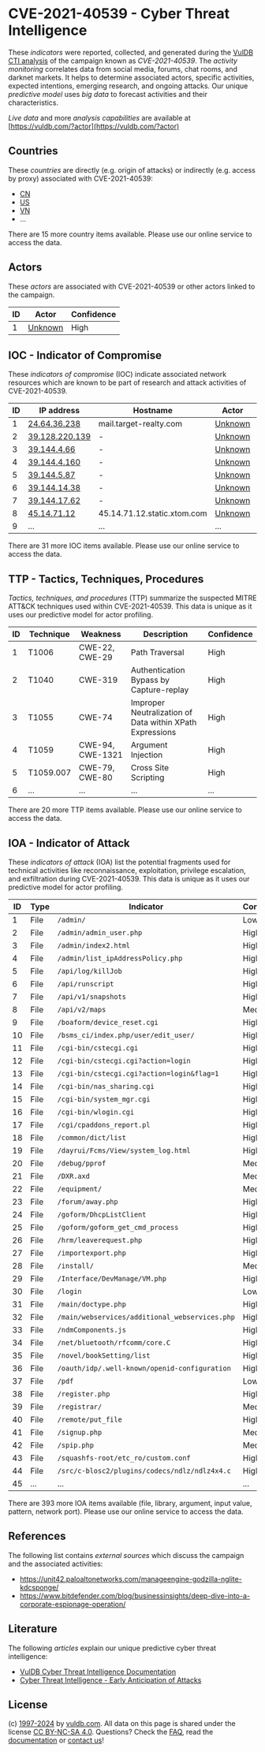 # CVE-2021-40539 - Cyber Threat Intelligence

These _indicators_ were reported, collected, and generated during the [VulDB CTI analysis](https://vuldb.com/?kb.cti) of the campaign known as _CVE-2021-40539_. The _activity monitoring_ correlates data from social media, forums, chat rooms, and darknet markets. It helps to determine associated actors, specific activities, expected intentions, emerging research, and ongoing attacks. Our unique _predictive model_ uses _big data_ to forecast activities and their characteristics.

_Live data_ and more _analysis capabilities_ are available at [https://vuldb.com/?actor](https://vuldb.com/?actor)

## Countries

These _countries_ are directly (e.g. origin of attacks) or indirectly (e.g. access by proxy) associated with CVE-2021-40539:

* [CN](https://vuldb.com/?country.cn)
* [US](https://vuldb.com/?country.us)
* [VN](https://vuldb.com/?country.vn)
* ...

There are 15 more country items available. Please use our online service to access the data.

## Actors

These _actors_ are associated with CVE-2021-40539 or other actors linked to the campaign.

ID | Actor | Confidence
-- | ----- | ----------
1 | [Unknown](https://vuldb.com/?actor.unknown) | High

## IOC - Indicator of Compromise

These _indicators of compromise_ (IOC) indicate associated network resources which are known to be part of research and attack activities of CVE-2021-40539.

ID | IP address | Hostname | Actor | Confidence
-- | ---------- | -------- | ----- | ----------
1 | [24.64.36.238](https://vuldb.com/?ip.24.64.36.238) | mail.target-realty.com | [Unknown](https://vuldb.com/?actor.unknown) | High
2 | [39.128.220.139](https://vuldb.com/?ip.39.128.220.139) | - | [Unknown](https://vuldb.com/?actor.unknown) | High
3 | [39.144.4.66](https://vuldb.com/?ip.39.144.4.66) | - | [Unknown](https://vuldb.com/?actor.unknown) | High
4 | [39.144.4.160](https://vuldb.com/?ip.39.144.4.160) | - | [Unknown](https://vuldb.com/?actor.unknown) | High
5 | [39.144.5.87](https://vuldb.com/?ip.39.144.5.87) | - | [Unknown](https://vuldb.com/?actor.unknown) | High
6 | [39.144.14.38](https://vuldb.com/?ip.39.144.14.38) | - | [Unknown](https://vuldb.com/?actor.unknown) | High
7 | [39.144.17.62](https://vuldb.com/?ip.39.144.17.62) | - | [Unknown](https://vuldb.com/?actor.unknown) | High
8 | [45.14.71.12](https://vuldb.com/?ip.45.14.71.12) | 45.14.71.12.static.xtom.com | [Unknown](https://vuldb.com/?actor.unknown) | High
9 | ... | ... | ... | ...

There are 31 more IOC items available. Please use our online service to access the data.

## TTP - Tactics, Techniques, Procedures

_Tactics, techniques, and procedures_ (TTP) summarize the suspected MITRE ATT&CK techniques used within CVE-2021-40539. This data is unique as it uses our predictive model for actor profiling.

ID | Technique | Weakness | Description | Confidence
-- | --------- | -------- | ----------- | ----------
1 | T1006 | CWE-22, CWE-29 | Path Traversal | High
2 | T1040 | CWE-319 | Authentication Bypass by Capture-replay | High
3 | T1055 | CWE-74 | Improper Neutralization of Data within XPath Expressions | High
4 | T1059 | CWE-94, CWE-1321 | Argument Injection | High
5 | T1059.007 | CWE-79, CWE-80 | Cross Site Scripting | High
6 | ... | ... | ... | ...

There are 20 more TTP items available. Please use our online service to access the data.

## IOA - Indicator of Attack

These _indicators of attack_ (IOA) list the potential fragments used for technical activities like reconnaissance, exploitation, privilege escalation, and exfiltration during CVE-2021-40539. This data is unique as it uses our predictive model for actor profiling.

ID | Type | Indicator | Confidence
-- | ---- | --------- | ----------
1 | File | `/admin/` | Low
2 | File | `/admin/admin_user.php` | High
3 | File | `/admin/index2.html` | High
4 | File | `/admin/list_ipAddressPolicy.php` | High
5 | File | `/api/log/killJob` | High
6 | File | `/api/runscript` | High
7 | File | `/api/v1/snapshots` | High
8 | File | `/api/v2/maps` | Medium
9 | File | `/boaform/device_reset.cgi` | High
10 | File | `/bsms_ci/index.php/user/edit_user/` | High
11 | File | `/cgi-bin/cstecgi.cgi` | High
12 | File | `/cgi-bin/cstecgi.cgi?action=login` | High
13 | File | `/cgi-bin/cstecgi.cgi?action=login&flag=1` | High
14 | File | `/cgi-bin/nas_sharing.cgi` | High
15 | File | `/cgi-bin/system_mgr.cgi` | High
16 | File | `/cgi-bin/wlogin.cgi` | High
17 | File | `/cgi/cpaddons_report.pl` | High
18 | File | `/common/dict/list` | High
19 | File | `/dayrui/Fcms/View/system_log.html` | High
20 | File | `/debug/pprof` | Medium
21 | File | `/DXR.axd` | Medium
22 | File | `/equipment/` | Medium
23 | File | `/forum/away.php` | High
24 | File | `/goform/DhcpListClient` | High
25 | File | `/goform/goform_get_cmd_process` | High
26 | File | `/hrm/leaverequest.php` | High
27 | File | `/importexport.php` | High
28 | File | `/install/` | Medium
29 | File | `/Interface/DevManage/VM.php` | High
30 | File | `/login` | Low
31 | File | `/main/doctype.php` | High
32 | File | `/main/webservices/additional_webservices.php` | High
33 | File | `/ndmComponents.js` | High
34 | File | `/net/bluetooth/rfcomm/core.C` | High
35 | File | `/novel/bookSetting/list` | High
36 | File | `/oauth/idp/.well-known/openid-configuration` | High
37 | File | `/pdf` | Low
38 | File | `/register.php` | High
39 | File | `/registrar/` | Medium
40 | File | `/remote/put_file` | High
41 | File | `/signup.php` | Medium
42 | File | `/spip.php` | Medium
43 | File | `/squashfs-root/etc_ro/custom.conf` | High
44 | File | `/src/c-blosc2/plugins/codecs/ndlz/ndlz4x4.c` | High
45 | ... | ... | ...

There are 393 more IOA items available (file, library, argument, input value, pattern, network port). Please use our online service to access the data.

## References

The following list contains _external sources_ which discuss the campaign and the associated activities:

* https://unit42.paloaltonetworks.com/manageengine-godzilla-nglite-kdcsponge/
* https://www.bitdefender.com/blog/businessinsights/deep-dive-into-a-corporate-espionage-operation/

## Literature

The following _articles_ explain our unique predictive cyber threat intelligence:

* [VulDB Cyber Threat Intelligence Documentation](https://vuldb.com/?kb.cti)
* [Cyber Threat Intelligence - Early Anticipation of Attacks](https://www.scip.ch/en/?labs.20201022)

## License

(c) [1997-2024](https://vuldb.com/?kb.changelog) by [vuldb.com](https://vuldb.com/?kb.about). All data on this page is shared under the license [CC BY-NC-SA 4.0](https://creativecommons.org/licenses/by-nc-sa/4.0/). Questions? Check the [FAQ](https://vuldb.com/?kb.faq), read the [documentation](https://vuldb.com/?kb) or [contact us](https://vuldb.com/?contact)!
